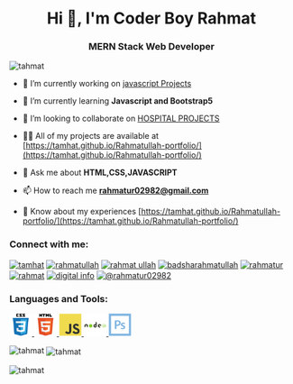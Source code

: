 <h1 align="center">Hi 👋, I'm Coder Boy Rahmat</h1>
<h3 align="center">MERN Stack Web Developer</h3>

<p align="left"> <img src="https://komarev.com/ghpvc/?username=tahmat&label=Profile%20views&color=0e75b6&style=flat" alt="tahmat" /> </p>

- 🔭 I’m currently working on [javascript Projects](https://tamhat.github.io/Rahmatullah-portfolio/)

- 🌱 I’m currently learning **Javascript and Bootstrap5**

- 👯 I’m looking to collaborate on [HOSPITAL PROJECTS](https://tamhat.github.io/Homework-01/)

- 👨‍💻 All of my projects are available at [https://tamhat.github.io/Rahmatullah-portfolio/](https://tamhat.github.io/Rahmatullah-portfolio/)

- 💬 Ask me about **HTML,CSS,JAVASCRIPT**

- 📫 How to reach me **rahmatur02982@gmail.com**

- 📄 Know about my experiences [https://tamhat.github.io/Rahmatullah-portfolio/](https://tamhat.github.io/Rahmatullah-portfolio/)

<h3 align="left">Connect with me:</h3>
<p align="left">
<a href="https://codepen.io/tamhat" target="blank"><img align="center" src="https://raw.githubusercontent.com/rahuldkjain/github-profile-readme-generator/master/src/images/icons/Social/codepen.svg" alt="tamhat" height="30" width="40" /></a>
<a href="https://twitter.com/rahmatullah" target="blank"><img align="center" src="https://raw.githubusercontent.com/rahuldkjain/github-profile-readme-generator/master/src/images/icons/Social/twitter.svg" alt="rahmatullah" height="30" width="40" /></a>
<a href="https://linkedin.com/in/rahmat ullah" target="blank"><img align="center" src="https://raw.githubusercontent.com/rahuldkjain/github-profile-readme-generator/master/src/images/icons/Social/linked-in-alt.svg" alt="rahmat ullah" height="30" width="40" /></a>
<a href="https://instagram.com/badsharahmatullah" target="blank"><img align="center" src="https://raw.githubusercontent.com/rahuldkjain/github-profile-readme-generator/master/src/images/icons/Social/instagram.svg" alt="badsharahmatullah" height="30" width="40" /></a>
<a href="https://dribbble.com/rahmatur" target="blank"><img align="center" src="https://raw.githubusercontent.com/rahuldkjain/github-profile-readme-generator/master/src/images/icons/Social/dribbble.svg" alt="rahmatur" height="30" width="40" /></a>
<a href="https://www.behance.net/rahmat" target="blank"><img align="center" src="https://raw.githubusercontent.com/rahuldkjain/github-profile-readme-generator/master/src/images/icons/Social/behance.svg" alt="rahmat" height="30" width="40" /></a>
<a href="https://www.youtube.com/c/digital info" target="blank"><img align="center" src="https://raw.githubusercontent.com/rahuldkjain/github-profile-readme-generator/master/src/images/icons/Social/youtube.svg" alt="digital info" height="30" width="40" /></a>
<a href="https://www.hackerrank.com/@rahmatur02982" target="blank"><img align="center" src="https://raw.githubusercontent.com/rahuldkjain/github-profile-readme-generator/master/src/images/icons/Social/hackerrank.svg" alt="@rahmatur02982" height="30" width="40" /></a>
</p>

<h3 align="left">Languages and Tools:</h3>
<p align="left"> <a href="https://www.w3schools.com/css/" target="_blank"> <img src="https://raw.githubusercontent.com/devicons/devicon/master/icons/css3/css3-original-wordmark.svg" alt="css3" width="40" height="40"/> </a> <a href="https://www.w3.org/html/" target="_blank"> <img src="https://raw.githubusercontent.com/devicons/devicon/master/icons/html5/html5-original-wordmark.svg" alt="html5" width="40" height="40"/> </a> <a href="https://developer.mozilla.org/en-US/docs/Web/JavaScript" target="_blank"> <img src="https://raw.githubusercontent.com/devicons/devicon/master/icons/javascript/javascript-original.svg" alt="javascript" width="40" height="40"/> </a> <a href="https://nodejs.org" target="_blank"> <img src="https://raw.githubusercontent.com/devicons/devicon/master/icons/nodejs/nodejs-original-wordmark.svg" alt="nodejs" width="40" height="40"/> </a> <a href="https://www.photoshop.com/en" target="_blank"> <img src="https://raw.githubusercontent.com/devicons/devicon/master/icons/photoshop/photoshop-line.svg" alt="photoshop" width="40" height="40"/> </a> </p>

<p><img align="left" src="https://github-readme-stats.vercel.app/api/top-langs?username=tahmat&show_icons=true&locale=en&layout=compact" alt="tahmat" /></p>

<p>&nbsp;<img align="center" src="https://github-readme-stats.vercel.app/api?username=tahmat&show_icons=true&locale=en" alt="tahmat" /></p>

<p><img align="center" src="https://github-readme-streak-stats.herokuapp.com/?user=tahmat&" alt="tahmat" /></p>
